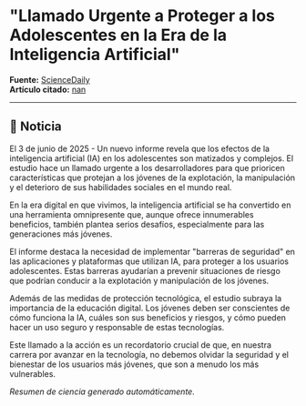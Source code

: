 # "Llamado Urgente a Proteger a los Adolescentes en la Era de la Inteligencia Artificial"

**Fuente:** [ScienceDaily](https://www.sciencedaily.com/releases/2025/06/250603141208.htm)  
**Artículo citado:** [nan](nan)

---

## 📰 Noticia

El 3 de junio de 2025 - Un nuevo informe revela que los efectos de la inteligencia artificial (IA) en los adolescentes son matizados y complejos. El estudio hace un llamado urgente a los desarrolladores para que prioricen características que protejan a los jóvenes de la explotación, la manipulación y el deterioro de sus habilidades sociales en el mundo real.

En la era digital en que vivimos, la inteligencia artificial se ha convertido en una herramienta omnipresente que, aunque ofrece innumerables beneficios, también plantea serios desafíos, especialmente para las generaciones más jóvenes.

El informe destaca la necesidad de implementar "barreras de seguridad" en las aplicaciones y plataformas que utilizan IA, para proteger a los usuarios adolescentes. Estas barreras ayudarían a prevenir situaciones de riesgo que podrían conducir a la explotación y manipulación de los jóvenes.

Además de las medidas de protección tecnológica, el estudio subraya la importancia de la educación digital. Los jóvenes deben ser conscientes de cómo funciona la IA, cuáles son sus beneficios y riesgos, y cómo pueden hacer un uso seguro y responsable de estas tecnologías.

Este llamado a la acción es un recordatorio crucial de que, en nuestra carrera por avanzar en la tecnología, no debemos olvidar la seguridad y el bienestar de los usuarios más jóvenes, que son a menudo los más vulnerables.

*Resumen de ciencia generado automáticamente.*